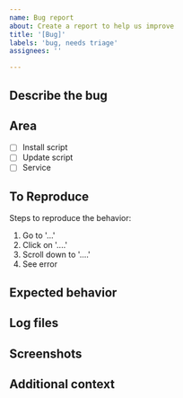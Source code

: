 ```yaml
---
name: Bug report
about: Create a report to help us improve
title: '[Bug]'
labels: 'bug, needs triage'
assignees: ''

---
```


## Describe the bug

<!-- A clear and concise description of what the bug is. -->

## Area

- [ ] Install script
- [ ] Update script
- [ ] Service

## To Reproduce

Steps to reproduce the behavior:

1. Go to '...'
2. Click on '....'
3. Scroll down to '....'
4. See error

## Expected behavior

<!-- A clear and concise description of what you expected to happen. -->

## Log files

<!-- If applicable, any log files / console output that might help explain what the issue might be. -->

## Screenshots

<!-- If applicable, add screenshots to help explain your problem. -->

## Additional context

<!-- Add any other context about the problem here. -->
